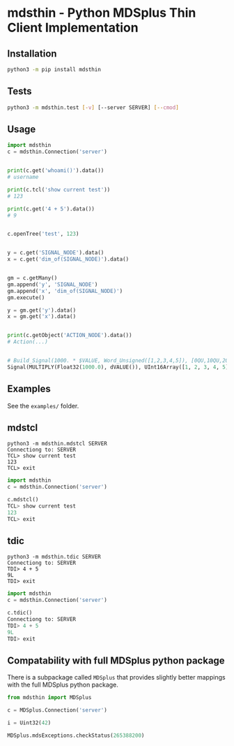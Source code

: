 
# mdsthin - Python MDSplus Thin Client Implementation

## Installation

```sh
python3 -m pip install mdsthin
```

## Tests

```sh
python3 -m mdsthin.test [-v] [--server SERVER] [--cmod]
```

## Usage

```py
import mdsthin
c = mdsthin.Connection('server')


print(c.get('whoami()').data())
# username

print(c.tcl('show current test'))
# 123

print(c.get('4 + 5').data())
# 9


c.openTree('test', 123)


y = c.get('SIGNAL_NODE').data()
x = c.get('dim_of(SIGNAL_NODE)').data()


gm = c.getMany()
gm.append('y', 'SIGNAL_NODE')
gm.append('x', 'dim_of(SIGNAL_NODE)')
gm.execute()

y = gm.get('y').data()
x = gm.get('x').data()


print(c.getObject('ACTION_NODE').data())
# Action(...)


# Build_Signal(1000. * $VALUE, Word_Unsigned([1,2,3,4,5]), [0QU,10QU,20QU,30QU,40QU])
Signal(MULTIPLY(Float32(1000.0), dVALUE()), UInt16Array([1, 2, 3, 4, 5]), UInt64Array([0, 10, 20, 30, 40]))

```

## Examples

See the `examples/` folder.

## mdstcl

```
python3 -m mdsthin.mdstcl SERVER
Connectiong to: SERVER
TCL> show current test
123
TCL> exit
```

```py
import mdsthin
c = mdsthin.Connection('server')

c.mdstcl()
TCL> show current test
123
TCL> exit
```

## tdic

```
python3 -m mdsthin.tdic SERVER
Connectiong to: SERVER
TDI> 4 + 5
9L
TDI> exit
```

```py
import mdsthin
c = mdsthin.Connection('server')

c.tdic()
Connectiong to: SERVER
TDI> 4 + 5
9L
TDI> exit
```

## Compatability with full MDSplus python package

There is a subpackage called `MDSplus` that provides slightly better mappings with the full MDSplus python package.

```py
from mdsthin import MDSplus

c = MDSplus.Connection('server')

i = Uint32(42)

MDSplus.mdsExceptions.checkStatus(265388200)
```